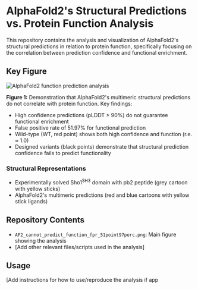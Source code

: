 # AlphaFold2's Structural Predictions vs. Protein Function Analysis

This repository contains the analysis and visualization of AlphaFold2's structural predictions in relation to protein function, specifically focusing on the correlation between prediction confidence and functional enrichment.

## Key Figure

![AlphaFold2 function prediction analysis](AF2_cannot_predict_function_fpr_51point97perc.png)

**Figure 1:** Demonstration that AlphaFold2's multimeric structural predictions do not correlate with protein function. Key findings:

- High confidence predictions (pLDDT > 90%) do not guarantee functional enrichment
- False positive rate of 51.97% for functional prediction
- Wild-type (WT, red point) shows both high confidence and function (r.e. ≈ 1.0)
- Designed variants (black points) demonstrate that structural prediction confidence fails to predict functionality

### Structural Representations
- Experimentally solved Sho1<sup>SH3</sup> domain with pb2 peptide (grey cartoon with yellow sticks)
- AlphaFold2's multimeric predictions (red and blue cartoons with yellow stick ligands)

## Repository Contents
- `AF2_cannot_predict_function_fpr_51point97perc.png`: Main figure showing the analysis
- [Add other relevant files/scripts used in the analysis]

## Usage
[Add instructions for how to use/reproduce the analysis if app
